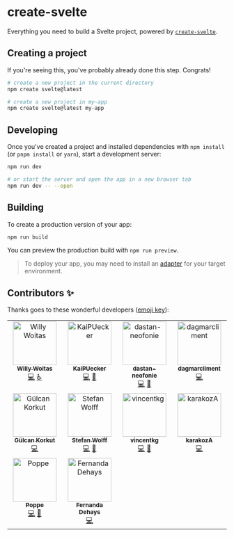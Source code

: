 # create-svelte

Everything you need to build a Svelte project, powered by [`create-svelte`](https://github.com/sveltejs/kit/tree/main/packages/create-svelte).

## Creating a project

If you're seeing this, you've probably already done this step. Congrats!

```bash
# create a new project in the current directory
npm create svelte@latest

# create a new project in my-app
npm create svelte@latest my-app
```

## Developing

Once you've created a project and installed dependencies with `npm install` (or `pnpm install` or `yarn`), start a development server:

```bash
npm run dev

# or start the server and open the app in a new browser tab
npm run dev -- --open
```

## Building

To create a production version of your app:

```bash
npm run build
```

You can preview the production build with `npm run preview`.

> To deploy your app, you may need to install an [adapter](https://kit.svelte.dev/docs/adapters) for your target environment.

## Contributors ✨

Thanks goes to these wonderful developers ([emoji key](https://allcontributors.org/docs/en/emoji-key)):
<!-- ALL-CONTRIBUTORS-LIST:START - Do not remove or modify this section -->
<!-- prettier-ignore-start -->
<!-- markdownlint-disable -->
<table>
  <tbody>
    <tr>
      <td align="center" valign="top" width="25%"><a href="https://github.com/dutscher"><img src="https://avatars.githubusercontent.com/u/14682?v=4?s=100" width="100px;" alt="Willy Woitas"/><br /><sub><b>Willy Woitas</b></sub></a><br /><a href="https://github.com/Neofonie/a11y/commits?author=dutscher" title="Code">💻</a> <a href="#a11y-dutscher" title="Accessibility">️️️️♿️</a></td>
      <td align="center" valign="top" width="25%"><a href="https://github.com/KaiPUecker"><img src="https://avatars.githubusercontent.com/u/16097317?v=4?s=100" width="100px;" alt="KaiPUecker"/><br /><sub><b>KaiPUecker</b></sub></a><br /><a href="https://github.com/Neofonie/a11y/commits?author=KaiPUecker" title="Code">💻</a> <a href="#plugin-KaiPUecker" title="Plugin/utility libraries">🔌</a></td>
      <td align="center" valign="top" width="25%"><a href="https://github.com/dastan-neofonie"><img src="https://avatars.githubusercontent.com/u/132995915?v=4?s=100" width="100px;" alt="dastan-neofonie"/><br /><sub><b>dastan-neofonie</b></sub></a><br /><a href="https://github.com/Neofonie/a11y/commits?author=dastan-neofonie" title="Code">💻</a> <a href="#plugin-dastan-neofonie" title="Plugin/utility libraries">🔌</a></td>
      <td align="center" valign="top" width="25%"><a href="https://github.com/dagmarcliment"><img src="https://avatars.githubusercontent.com/u/166798148?v=4?s=100" width="100px;" alt="dagmarcliment"/><br /><sub><b>dagmarcliment</b></sub></a><br /><a href="https://github.com/Neofonie/a11y/commits?author=dagmarcliment" title="Code">💻</a></td>
    </tr>
    <tr>
      <td align="center" valign="top" width="25%"><a href="https://github.com/GuelcanKorkut"><img src="https://avatars.githubusercontent.com/u/22833869?v=4?s=100" width="100px;" alt="Gülcan Korkut"/><br /><sub><b>Gülcan Korkut</b></sub></a><br /><a href="https://github.com/Neofonie/a11y/commits?author=GuelcanKorkut" title="Code">💻</a></td>
      <td align="center" valign="top" width="25%"><a href="https://github.com/wolffste"><img src="https://avatars.githubusercontent.com/u/48299833?v=4?s=100" width="100px;" alt="Stefan Wolff"/><br /><sub><b>Stefan Wolff</b></sub></a><br /><a href="https://github.com/Neofonie/a11y/commits?author=wolffste" title="Code">💻</a> <a href="#design-wolffste" title="Design">🎨</a></td>
      <td align="center" valign="top" width="25%"><a href="https://github.com/vincentkg"><img src="https://avatars.githubusercontent.com/u/121291022?v=4?s=100" width="100px;" alt="vincentkg"/><br /><sub><b>vincentkg</b></sub></a><br /><a href="https://github.com/Neofonie/a11y/commits?author=vincentkg" title="Code">💻</a> <a href="#design-vincentkg" title="Design">🎨</a></td>
      <td align="center" valign="top" width="25%"><a href="https://github.com/karakozA"><img src="https://avatars.githubusercontent.com/u/168534924?v=4?s=100" width="100px;" alt="karakozA"/><br /><sub><b>karakozA</b></sub></a><br /><a href="https://github.com/Neofonie/a11y/commits?author=karakozA" title="Code">💻</a></td>
    </tr>
    <tr>
      <td align="center" valign="top" width="25%"><a href="https://github.com/djpo"><img src="https://avatars.githubusercontent.com/u/15165864?v=4?s=100" width="100px;" alt="Poppe"/><br /><sub><b>Poppe</b></sub></a><br /><a href="https://github.com/Neofonie/a11y/commits?author=djpo" title="Code">💻</a> <a href="#design-djpo" title="Design">🎨</a></td>
      <td align="center" valign="top" width="25%"><a href="https://github.com/Fernandadp"><img src="https://avatars.githubusercontent.com/u/37628126?v=4?s=100" width="100px;" alt="Fernanda Dehays"/><br /><sub><b>Fernanda Dehays</b></sub></a><br /><a href="https://github.com/Neofonie/a11y/commits?author=Fernandadp" title="Code">💻</a></td>
    </tr>
  </tbody>
</table>

<!-- markdownlint-restore -->
<!-- prettier-ignore-end -->

<!-- ALL-CONTRIBUTORS-LIST:END -->